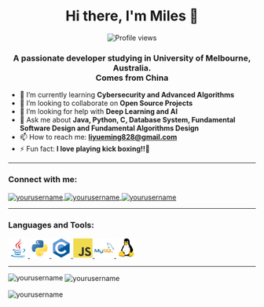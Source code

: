 <h1 align="center">Hi there, I'm Miles 👋</h1>

<p align="center">
  <img src="https://komarev.com/ghpvc/?username=yourusername&color=blueviolet" alt="Profile views"/>
</p>

<h3 align="center">A passionate developer studying in University of Melbourne, Australia.<br>Comes from China</h3>

- 🌱 I’m currently learning **Cybersecurity and Advanced Algorithms**
- 👯 I’m looking to collaborate on **Open Source Projects**
- 🤔 I’m looking for help with **Deep Learning and AI**
- 💬 Ask me about **Java, Python, C, Database System, Fundamental Software Design and Fundamental Algorithms Design**
- 📫 How to reach me: **liyueming828@gmail.com**
- ⚡ Fun fact: **I love playing kick boxing!!🥊**

---

<h3 align="left">Connect with me:</h3>
<p align="left">
  <a href="https://linkedin.com/in/yueming-miles-li" target="blank">
    <img align="center" src="https://cdn.jsdelivr.net/npm/simple-icons@v3/icons/linkedin.svg" alt="yourusername" height="30" width="40" />
  </a>
  <a href="https://www.facebook.com/profile.php?id=100077644104889" target="blank">
    <img align="center" src="https://cdn.jsdelivr.net/npm/simple-icons@v3/icons/facebook.svg" alt="yourusername" height="30" width="40" />
  </a>
  <a href="https://instagram.com/milesli828" target="blank">
    <img align="center" src="https://cdn.jsdelivr.net/npm/simple-icons@v3/icons/instagram.svg" alt="yourusername" height="30" width="40" />
  </a>
</p>

---

<h3 align="left">Languages and Tools:</h3>
<p align="left"> 
  <a href="https://www.java.com" target="_blank"> <img src="https://raw.githubusercontent.com/devicons/devicon/master/icons/java/java-original.svg" alt="java" width="40" height="40"/> </a> 
  <a href="https://www.python.org" target="_blank"> <img src="https://raw.githubusercontent.com/devicons/devicon/master/icons/python/python-original.svg" alt="python" width="40" height="40"/> </a>
  <a href="https://www.cprogramming.com/" target="_blank"> <img src="https://raw.githubusercontent.com/devicons/devicon/master/icons/c/c-original.svg" alt="c" width="40" height="40"/> </a>
  <a href="https://developer.mozilla.org/en-US/docs/Web/JavaScript" target="_blank"> <img src="https://raw.githubusercontent.com/devicons/devicon/master/icons/javascript/javascript-original.svg" alt="javascript" width="40" height="40"/> </a> 
  <a href="https://www.mysql.com/" target="_blank"> <img src="https://raw.githubusercontent.com/devicons/devicon/master/icons/mysql/mysql-original-wordmark.svg" alt="mysql" width="40" height="40"/> </a>
  <a href="https://www.linux.org/" target="_blank"> <img src="https://raw.githubusercontent.com/devicons/devicon/master/icons/linux/linux-original.svg" alt="linux" width="40" height="40"/> </a>
</p>

---

<p><img align="left" src="https://github-readme-stats.vercel.app/api/top-langs?username=miles-li-0828&show_icons=true&locale=en&layout=compact&langs_count=8" alt="yourusername" /></p>

<p>&nbsp;<img align="center" src="https://github-readme-stats.vercel.app/api?username=miles-li-0828&show_icons=true&locale=en" alt="yourusername" /></p>

<p><img align="center" src="https://github-readme-streak-stats.herokuapp.com/?user=miles-li-0828&" alt="yourusername" /></p>
